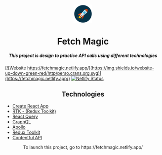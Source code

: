 <div align="center">
<img width="60px" src="./public/rocket.png"></img>
</div>

<h1 align="center">Fetch Magic</h1>
<h5 align="center">This project is design to practice API calls using different technologies</h5>

[![Website https://fetchmagic.netlify.app/](https://img.shields.io/website-up-down-green-red/http/perso.crans.org.svg)](https://fetchmagic.netlify.app/)
[![Netlify Status](https://api.netlify.com/api/v1/badges/9b292f9b-6a79-4ecb-a327-900f7a058fe0/deploy-status)](https://app.netlify.com/sites/fetchmagic/deploys)

<h2 align="center">Technologies</h2>

- [Create React App](https://create-react-app.dev/)
- [RTK - (Redux Toolkit)](https://redux-toolkit.js.org/rtk-query/overview)
- [React Query](https://react-query.tanstack.com/)
- [GraphQL](https://graphql.org/)
- [Apollo](https://www.apollographql.com/docs/react/)
- [Redux Toolkit](https://redux-toolkit.js.org/)
- [Contentful API](https://www.contentful.com/)

<p align="center">To launch this project, go to https://fetchmagic.netlify.app/</p>
